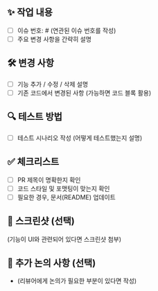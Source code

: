 ## ✨ 작업 내용
- [ ] 이슈 번호: # (연관된 이슈 번호를 작성)
- [ ] 주요 변경 사항을 간략히 설명

## 🛠 변경 사항
- [ ] 기능 추가 / 수정 / 삭제 설명
- [ ] 기존 코드에서 변경된 사항 (가능하면 코드 블록 활용)

## 🔍 테스트 방법
- [ ] 테스트 시나리오 작성 (어떻게 테스트했는지 설명)

## ✅ 체크리스트
- [ ] PR 제목이 명확한지 확인
- [ ] 코드 스타일 및 포맷팅이 맞는지 확인
- [ ] 필요한 경우, 문서(README) 업데이트

## 📸 스크린샷 (선택)
(기능이 UI와 관련되어 있다면 스크린샷 첨부)

## 🤔 추가 논의 사항 (선택)
- (리뷰어에게 논의가 필요한 부분이 있다면 작성)